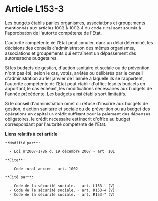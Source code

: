 # Article L153-3

Les budgets établis par les organismes, associations et groupements mentionnés aux articles 1002 à 1002-4 du code rural sont
soumis à l'approbation de l'autorité compétente de l'Etat.

L'autorité compétente de l'Etat peut annuler, dans un délai déterminé, les décisions des conseils d'administration des mêmes
organismes, associations et groupements qui entraînent un dépassement des autorisations budgétaires. 

Si les budgets de gestion, d'action sanitaire et sociale ou de prévention n'ont pas été, selon le cas, votés, arrêtés ou
délibérés par le conseil d'administration au 1er janvier de l'année à laquelle ils se rapportent, l'autorité compétente de
l'Etat peut établir d'office lesdits budgets en apportant, le cas échéant, les modifications nécessaires aux budgets de
l'année précédente. Les budgets ainsi établis sont limitatifs. 

Si le conseil d'administration omet ou refuse d'inscrire aux budgets de gestion, d'action sanitaire et sociale ou de
prévention ou au budget des opérations en capital un crédit suffisant pour le paiement des dépenses obligatoires, le crédit
nécessaire est inscrit d'office au budget correspondant par l'autorité compétente de l'Etat.

**Liens relatifs à cet article**

	**Modifié par**:

	  - Loi n°2007-1786 du 19 décembre 2007 - art. 101

	**Cite**:

	  - Code rural ancien - art. 1002

	**Cité par**:

	  - Code de la sécurité sociale. - art. L153-1 (V)
	  - Code de la sécurité sociale. - art. R153-4 (V)
	  - Code de la sécurité sociale. - art. R153-7 (V)
